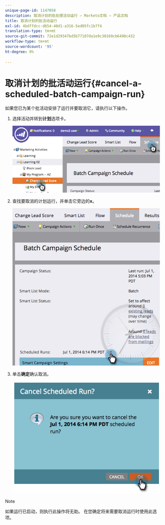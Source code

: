 ```yaml
---
unique-page-id: 1147058
description: 取消计划的批处理活动运行 — Marketo文档 — 产品文档
title: 取消计划的批活动运行
exl-id: 4bdffdcc-d654-40d1-a316-5ed05fc1b7f4
translation-type: tm+mt
source-git-commit: 72e1d29347bd5b77107da1e9c30169cb6490c432
workflow-type: tm+mt
source-wordcount: '95'
ht-degree: 0%

---
```


# 取消计划的批活动运行{#cancel-a-scheduled-batch-campaign-run}

如果您已为某个批活动安排了运行并要取消它，请执行以下操作。

1. 选择活动并转到&#x200B;**计划**&#x200B;选项卡。

   ![](assets/image2014-9-22-16-3a43-3a10.png)

1. 查找要取消的计划运行，并单击它旁边的&#x200B;**x**。

   ![](assets/image2014-9-22-16-3a43-3a15.png)

1. 单击&#x200B;**确定**&#x200B;确认取消。

   ![](assets/image2014-9-22-16-3a43-3a24.png)

>[!NOTE]
>
>如果运行已启动，则执行此操作将无助。 在您确定将来需要取消运行时使用此选项。
